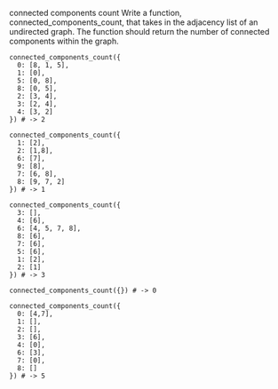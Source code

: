 connected components count
Write a function, connected_components_count, that takes in the adjacency list of an undirected graph. The function should return the number of connected components within the graph.

```
connected_components_count({
  0: [8, 1, 5],
  1: [0],
  5: [0, 8],
  8: [0, 5],
  2: [3, 4],
  3: [2, 4],
  4: [3, 2]
}) # -> 2
```

```
connected_components_count({
  1: [2],
  2: [1,8],
  6: [7],
  9: [8],
  7: [6, 8],
  8: [9, 7, 2]
}) # -> 1
```

```
connected_components_count({
  3: [],
  4: [6],
  6: [4, 5, 7, 8],
  8: [6],
  7: [6],
  5: [6],
  1: [2],
  2: [1]
}) # -> 3
```

```
connected_components_count({}) # -> 0
```

```
connected_components_count({
  0: [4,7],
  1: [],
  2: [],
  3: [6],
  4: [0],
  6: [3],
  7: [0],
  8: []
}) # -> 5
```

